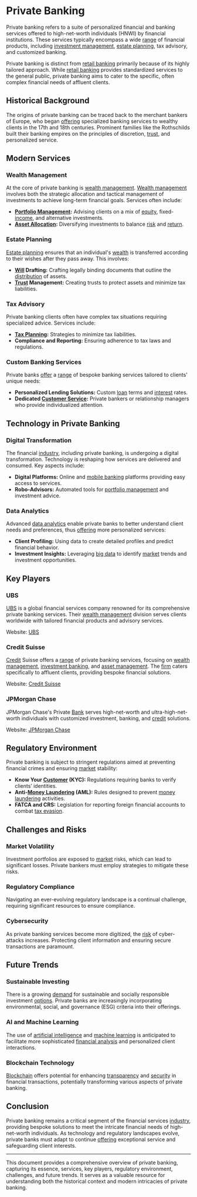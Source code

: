 # Private Banking

Private banking refers to a suite of personalized financial and banking services offered to high-net-worth individuals (HNWI) by financial institutions. These services typically encompass a wide [range](../r/range.md) of financial products, including [investment management](../i/investment_management.md), [estate planning](../e/estate_planning.md), tax advisory, and customized banking.

Private banking is distinct from [retail banking](../r/retail_banking.md) primarily because of its highly tailored approach. While [retail banking](../r/retail_banking.md) provides standardized services to the general public, private banking aims to cater to the specific, often complex financial needs of affluent clients.

## Historical Background

The origins of private banking can be traced back to the merchant bankers of Europe, who began [offering](../o/offering.md) specialized banking services to wealthy clients in the 17th and 18th centuries. Prominent families like the Rothschilds built their banking empires on the principles of discretion, [trust](../t/trust.md), and personalized service.

## Modern Services

### Wealth Management

At the core of private banking is [wealth management](../w/wealth_management.md). [Wealth management](../w/wealth_management.md) involves both the strategic allocation and tactical management of investments to achieve long-term financial goals. Services often include:

- **[Portfolio Management](../p/par.md):** Advising clients on a mix of [equity](../e/equity.md), fixed-[income](../i/income.md), and alternative investments.
- **[Asset Allocation](../a/asset_allocation.md):** Diversifying investments to balance [risk](../r/risk.md) and [return](../r/return.md).

### Estate Planning

[Estate planning](../e/estate_planning.md) ensures that an individual's [wealth](../w/wealth.md) is transferred according to their wishes after they pass away. This involves:

- **[Will](../w/will.md) Drafting:** Crafting legally binding documents that outline the [distribution](../d/distribution.md) of assets.
- **[Trust](../t/trust.md) Management:** Creating trusts to protect assets and minimize tax liabilities.

### Tax Advisory

Private banking clients often have complex tax situations requiring specialized advice. Services include:

- **[Tax Planning](../t/tax_planning.md):** Strategies to minimize tax liabilities.
- **Compliance and Reporting:** Ensuring adherence to tax laws and regulations.

### Custom Banking Services

Private banks [offer](../o/offer.md) a [range](../r/range.md) of bespoke banking services tailored to clients' unique needs:

- **Personalized Lending Solutions:** Custom [loan](../l/loan.md) terms and [interest](../i/interest.md) rates.
- **Dedicated [Customer Service](../c/customer_service.md):** Private bankers or relationship managers who provide individualized attention.

## Technology in Private Banking

### Digital Transformation

The financial [industry](../i/industry.md), including private banking, is undergoing a digital transformation. Technology is reshaping how services are delivered and consumed. Key aspects include:

- **Digital Platforms:** Online and [mobile banking](../m/mobile_banking.md) platforms providing easy access to services.
- **Robo-Advisors:** Automated tools for [portfolio management](../p/par.md) and investment advice.

### Data Analytics

Advanced [data analytics](../d/data_analytics.md) enable private banks to better understand client needs and preferences, thus [offering](../o/offering.md) more personalized services:

- **Client Profiling:** Using data to create detailed profiles and predict financial behavior.
- **Investment Insights:** Leveraging [big data](../b/big_data_in_trading.md) to identify [market](../m/market.md) trends and investment opportunities.

## Key Players

### UBS

[UBS](../u/ubs.md) is a global financial services company renowned for its comprehensive private banking services. Their [wealth management](../w/wealth_management.md) division serves clients worldwide with tailored financial products and advisory services.

Website: [UBS](https://www.ubs.com/)

### Credit Suisse

[Credit](../c/credit.md) Suisse offers a [range](../r/range.md) of private banking services, focusing on [wealth management](../w/wealth_management.md), [investment banking](../i/investment_banking.md), and [asset management](../a/asset_management.md). The [firm](../f/firm.md) caters specifically to affluent clients, providing bespoke financial solutions.

Website: [Credit Suisse](https://www.credit-suisse.com/)

### JPMorgan Chase

JPMorgan Chase's Private [Bank](../b/bank.md) serves high-net-worth and ultra-high-net-worth individuals with customized investment, banking, and [credit](../c/credit.md) solutions. 

Website: [JPMorgan Chase](https://www.jpmorganchase.com/)

## Regulatory Environment

Private banking is subject to stringent regulations aimed at preventing financial crimes and ensuring [market](../m/market.md) stability:

- **Know Your [Customer](../c/customer.md) (KYC):** Regulations requiring banks to verify clients’ identities.
- **Anti-[Money Laundering](../m/money_laundering.md) (AML):** Rules designed to prevent [money laundering](../m/money_laundering.md) activities.
- **FATCA and CRS:** Legislation for reporting foreign financial accounts to combat [tax evasion](../t/tax_evasion.md).

## Challenges and Risks

### Market Volatility

Investment portfolios are exposed to [market](../m/market.md) risks, which can lead to significant losses. Private bankers must employ strategies to mitigate these risks.

### Regulatory Compliance

Navigating an ever-evolving regulatory landscape is a continual challenge, requiring significant resources to ensure compliance.

### Cybersecurity

As private banking services become more digitized, the [risk](../r/risk.md) of cyber-attacks increases. Protecting client information and ensuring secure transactions are paramount.

## Future Trends

### Sustainable Investing

There is a growing [demand](../d/demand.md) for sustainable and socially responsible investment [options](../o/options.md). Private banks are increasingly incorporating environmental, social, and governance (ESG) criteria into their offerings.

### AI and Machine Learning

The use of [artificial intelligence](../a/artificial_intelligence_in_trading.md) and [machine learning](../m/machine_learning.md) is anticipated to facilitate more sophisticated [financial analysis](../f/financial_analysis.md) and personalized client interactions.

### Blockchain Technology

[Blockchain](../b/blockchain_in_trading.md) offers potential for enhancing [transparency](../t/transparency.md) and [security](../s/security.md) in financial transactions, potentially transforming various aspects of private banking.

## Conclusion

Private banking remains a critical segment of the financial services [industry](../i/industry.md), providing bespoke solutions to meet the intricate financial needs of high-net-worth individuals. As technology and regulatory landscapes evolve, private banks must adapt to continue [offering](../o/offering.md) exceptional service and safeguarding client interests.

---

This document provides a comprehensive overview of private banking, capturing its essence, services, key players, regulatory environment, challenges, and future trends. It serves as a valuable resource for understanding both the historical context and modern intricacies of private banking.
